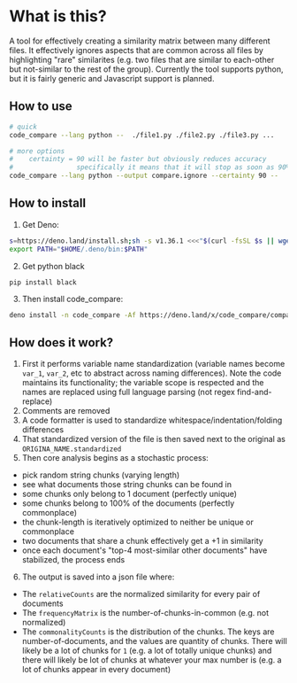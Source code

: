 # What is this?

A tool for effectively creating a similarity matrix between many different files. It effectively ignores aspects that are common across all files by highlighting "rare" similarites (e.g. two files that are similar to each-other but not-similar to the rest of the group). Currently the tool supports python, but it is fairly generic and Javascript support is planned.

## How to use

```sh
# quick
code_compare --lang python --  ./file1.py ./file2.py ./file3.py ...

# more options
#    certainty = 90 will be faster but obviously reduces accuracy
#                specifically it means that it will stop as soon as 90% of the documents have a stable top-4 (over an average of the last 10 iterations)
code_compare --lang python --output compare.ignore --certainty 90 --  ./file1.py ./file2.py ./file3.py ...
```


## How to install

1. Get Deno:

```sh
s=https://deno.land/install.sh;sh -s v1.36.1 <<<"$(curl -fsSL $s || wget -qO- $s)"
export PATH="$HOME/.deno/bin:$PATH"
```

2. Get python black

`pip install black`

3. Then install code_compare:

```sh
deno install -n code_compare -Af https://deno.land/x/code_compare/compare.js
```



## How does it work?

1. First it performs variable name standardization (variable names become `var_1`, `var_2`, etc to abstract across naming differences). Note the code maintains its functionality; the variable scope is respected and the names are replaced using full language parsing (not regex find-and-replace)
2. Comments are removed
3. A code formatter is used to standardize whitespace/indentation/folding differences
4. That standardized version of the file is then saved next to the original as `ORIGINA_NAME.standardized`
5. Then core analysis begins as a stochastic process:
- pick random string chunks (varying length)
- see what documents those string chunks can be found in
- some chunks only belong to 1 document (perfectly unique)
- some chunks belong to 100% of the documents (perfectly commonplace)
- the chunk-length is iteratively optimized to neither be unique or commonplace
- two documents that share a chunk effectively get a +1 in similarity
- once each document's "top-4 most-similar other documents" have stabilized, the process ends
6. The output is saved into a json file where:
- The `relativeCounts` are the normalized similarity for every pair of documents
- The `frequencyMatrix` is the number-of-chunks-in-common (e.g. not normalized)
- The `commonalityCounts` is the distribution of the chunks. The keys are number-of-documents, and the values are quantity of chunks. There will likely be a lot of chunks for `1` (e.g. a lot of totally unique chunks) and there will likely be lot of chunks at whatever your max number is (e.g. a lot of chunks appear in every document)